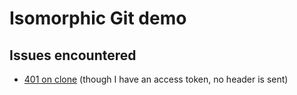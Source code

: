 # Isomorphic Git demo

## Issues encountered

* [401 on clone](https://github.com/isomorphic-git/isomorphic-git/issues/1170) (though I have an access token, no header is sent)